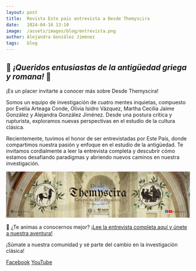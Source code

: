 ```yaml
---
layout: post
title:  Revista Este país entrevista a Desde Themyscira 
date:   2024-04-16 13:10
image:  /assets/images/blog/entrevista.png
author: Alejandra González Jiménez 
tags:   blog
---
```



## 🌟 *¡Queridos entusiastas de la antigüedad griega y romana!* 🌟

¡Es un placer invitarte a conocer más sobre Desde Themyscira! 

Somos un equipo de investigación de cuatro mentes inquietas, compuesto por Evelia Arteaga Conde, Olivia Isidro Vázquez, Martha Cecilia Jaime González y Alejandra González Jiménez. Desde una postura crítica y rupturista, exploramos nuevas perspectivas en el estudio de la cultura clásica.

Recientemente, tuvimos el honor de ser entrevistadas por Este País, donde compartimos nuestra pasión y enfoque en el estudio de la antigüedad. Te invitamos cordialmente a leer la entrevista completa y descubrir cómo estamos desafiando paradigmas y abriendo nuevos caminos en nuestra investigación.

<img src="/assets/images/blog/ivform.png" />

📖 ¿Te animas a conocernos mejor? [¡Lee la entrevista completa aquí y únete a nuestra aventura!](https://estepais.com/cultura/mirada-renovada-grecia-roma-antiguas-entrevista-desde-themyscira/)


¡Súmate a nuestra comunidad y sé parte del cambio en la investigación clásica! 

 [Facebook](https://www.facebook.com/desdethemyscira) 
 [YouTube](https://www.youtube.com/@desdethemyscira) 